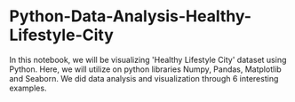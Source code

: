 # Python-Data-Analysis-Healthy-Lifestyle-City

In this notebook, we will be visualizing 'Healthy Lifestyle City' dataset using Python. Here, we will utilize on python libraries Numpy, Pandas, Matplotlib and Seaborn. 
We did data analysis and visualization through 6 interesting examples.
